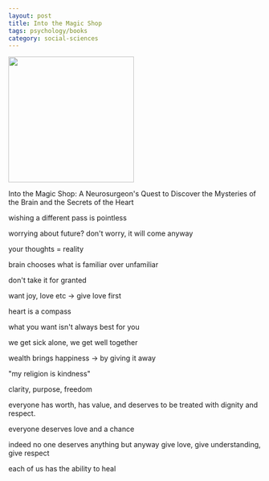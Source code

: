 ```yaml
---
layout: post
title: Into the Magic Shop
tags: psychology/books
category: social-sciences
---
```


<img height="250"  src="https://i.gr-assets.com/images/S/compressed.photo.goodreads.com/books/1449996983l/25733658.jpg" />

Into the Magic Shop: A Neurosurgeon's Quest to Discover the Mysteries of the Brain and the Secrets of the Heart 

wishing a different pass is pointless

worrying about future? don't worry, it will come anyway

your thoughts = reality

brain chooses what is familiar over unfamiliar 

don't take it for granted

want joy, love etc -> give love first

heart is a compass

what you want isn't always best for you 

we get sick alone, we get well together

wealth brings happiness -> by giving it away

"my religion is kindness"

clarity, purpose, freedom

everyone has worth, has value, and deserves to be treated with dignity and respect. 

everyone deserves love and a chance 

indeed no one deserves anything but anyway give love, give understanding, give respect 

each of us has the ability to heal 

